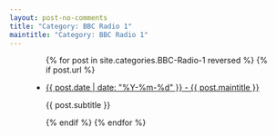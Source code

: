 ```yaml
---
layout: post-no-comments
title: "Category: BBC Radio 1"
maintitle: "Category: BBC Radio 1"
---
```


<figure class="fig3">
<div class="CardLayout">
<div class="CardItem">
<ul>
{% for post in site.categories.BBC-Radio-1 reversed %}
{% if post.url %}
<li>
<p><a href="{{ post.url }}">{{ post.date | date: "%Y-%m-%d" }} - {{ post.maintitle }}</a></p>
<p>{{ post.subtitle }}</p>
</li>
{% endif %}
{% endfor %}
</ul>
</div>
</div>
</figure>

